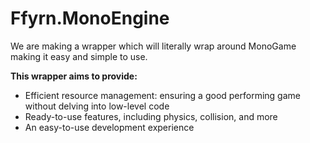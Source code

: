 # Ffyrn.MonoEngine
We are making a wrapper which will literally wrap around MonoGame making it easy and simple to use.  

**This wrapper aims to provide:**

- Efficient resource management: ensuring a good performing game without delving into low-level code
- Ready-to-use features, including physics, collision, and more
- An easy-to-use development experience
